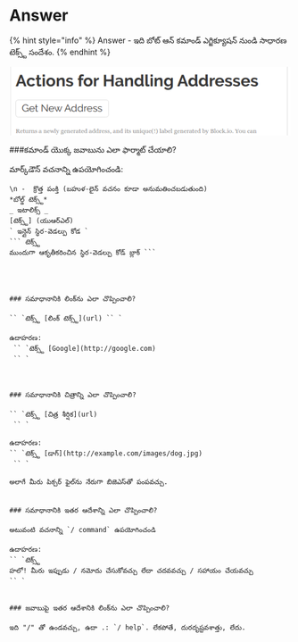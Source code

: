 # Answer

{% hint style="info" %}
Answer - ఇది బోట్ ఆన్ కమాండ్ ఎగ్జిక్యూషన్ నుండి సాధారణ టెక్స్ట్ సందేశం.
{% endhint %}

![కమాండ్ ఎడిటింగ్‌లో సమాధానం సవరించవచ్చు](../.gitbook/assets/image%20%2834%29.png)

###కమాండ్ యొక్క జవాబును ఎలా ఫార్మాట్ చేయాలి?

మార్క్‌డౌన్ వచనాన్ని ఉపయోగించండి:

```టెక్స్ట్
\n -  క్రొత్త పంక్తి (బహుళ-లైన్ వచనం కూడా అనుమతించబడుతుంది)
*బోల్డ్ టెక్స్ట్* 
_ ఇటాలిక్స్ _ 
[టెక్స్ట్] (యుఆర్ఎల్) 
` ఇన్లైన్ స్థిర-వెడల్పు కోడ `
``` టెక్స్ట్ 
ముందుగా ఆకృతీకరించిన స్థిర-వెడల్పు కోడ్ బ్లాక్ ```




### సమాధానానికి లింక్‌ను ఎలా చొప్పించాలి?

`` `టెక్స్ట్ [లింక్ టెక్స్ట్](url) `` `

ఉదాహరణ:
 `` `టెక్స్ట్ [Google](http://google.com)
 `` `



### సమాధానానికి చిత్రాన్ని ఎలా చొప్పించాలి?

`` `టెక్స్ట్ [చిత్ర శీర్షిక](url)
 `` ` 

ఉదాహరణ: 
`` `టెక్స్ట్ [డాగ్](http://example.com/images/dog.jpg)
 `` `

అలాగే మీరు పిక్చర్ ఫైల్‌ను నేరుగా బిజెఎస్‌తో పంపవచ్చు.


### సమాధానానికి ఇతర ఆదేశాన్ని ఎలా చొప్పించాలి?

అటువంటి వచనాన్ని `/ command` ఉపయోగించండి 

ఉదాహరణ: 
`` `టెక్స్ట్ 
హలో! మీరు ఇప్పుడు / నమోదు చేసుకోవచ్చు లేదా చదవవచ్చు / సహాయం చేయవచ్చు 
`` `


### జవాబుపై ఇతర ఆదేశానికి లింక్‌ను ఎలా చొప్పించాలి?

ఇది "/" తో ఉండవచ్చు, ఉదా .: `/ help`. లేకపోతే, దురదృష్టవశాత్తు, లేదు.